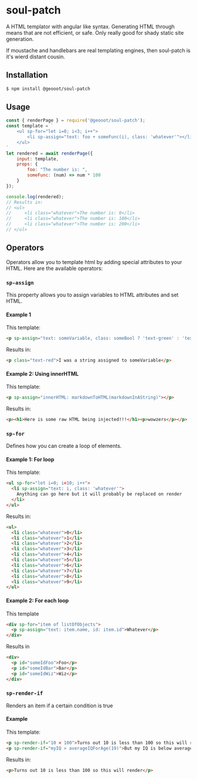 # soul-patch
A HTML templator with angular like syntax. Generating HTML through means that are not efficient, or safe. Only really good for shady static site generation.

If moustache and handlebars are real templating engines, then soul-patch is it's wierd distant cousin.

## Installation
```bash
$ npm install @geooot/soul-patch
```

## Usage
```javascript
const { renderPage } = require('@geooot/soul-patch');
const template = `
    <ul sp-for="let i=0; i<3; i++">
        <li sp-assign="text: foo + someFunc(i), class: 'whatever'"></li>
    </ul>
`
let rendered = await renderPage({
    input: template,
    props: {
        foo: "The number is: ",
        someFunc: (num) => num * 100
    }
});

console.log(rendered);
// Results in:
// <ul>
//     <li class="whatever">The number is: 0</li>
//     <li class="whatever">The number is: 100</li>
//     <li class="whatever">The number is: 200</li>
// </ul>
```

## Operators
Operators allow you to template html by adding special attributes to your HTML. Here are the available operators:

### `sp-assign`
This property allows you to assign variables to HTML attributes and set HTML.
    
#### Example 1

This template:
```html
<p sp-assign="text: someVariable, class: someBool ? 'text-green' : 'text-red'">Whatever</p>
```
Results in:
```html
<p class="text-red">I was a string assigned to someVariable</p>
```

#### Example 2: Using innerHTML
This template:
```html
<p sp-assign="innerHTML: markdownToHTML(markdownInAString)"></p>
```
Results in:
```html
<p><h1>Here is some raw HTML being injected!!!</h1><p>wowzers</p></p>
```

### `sp-for`
Defines how you can create a loop of elements. 

#### Example 1: For loop
This template:
```html
<ul sp-for="let i=0; i<10; i++">
  <li sp-assign="text: i, class: 'whatever'">
    Anything can go here but it will probably be replaced on render
  </li>
</ul>
```
Results in:
```html
<ul>
  <li class="whatever">0</li> 
  <li class="whatever">1</li> 
  <li class="whatever">2</li> 
  <li class="whatever">3</li> 
  <li class="whatever">4</li> 
  <li class="whatever">5</li> 
  <li class="whatever">6</li> 
  <li class="whatever">7</li> 
  <li class="whatever">8</li> 
  <li class="whatever">9</li> 
</ul>
```

#### Example 2: For each loop
This template
```html
<div sp-for="item of listOfObjects">
  <p sp-assign="text: item.name, id: item.id">Whatever</p>
</div>
```
Results in
```html
<div>
  <p id="someIdFoo">Foo</p>
  <p id="someIdBar">Bar</p>
  <p id="someIdWiz">Wiz</p>
</div>
```

### `sp-render-if`
Renders an item if a certain condition is true

#### Example
This template:
```html
<p sp-render-if="10 < 100">Turns out 10 is less than 100 so this will render</p>
<p sp-render-if="myIQ > averageIQForAge(19)">But my IQ is below average so this will not render</p>
```

Results in:
```html
<p>Turns out 10 is less than 100 so this will render</p>
```